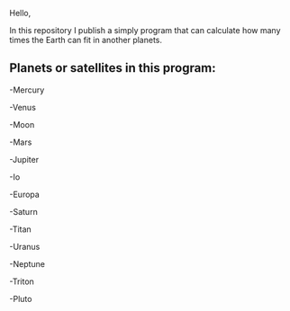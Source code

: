 Hello,

In this repository I publish a simply program that can calculate how many times the Earth can fit in another planets.

## Planets or satellites in this program:

-Mercury

-Venus

-Moon

-Mars

-Jupiter

-Io

-Europa

-Saturn

-Titan

-Uranus

-Neptune

-Triton

-Pluto